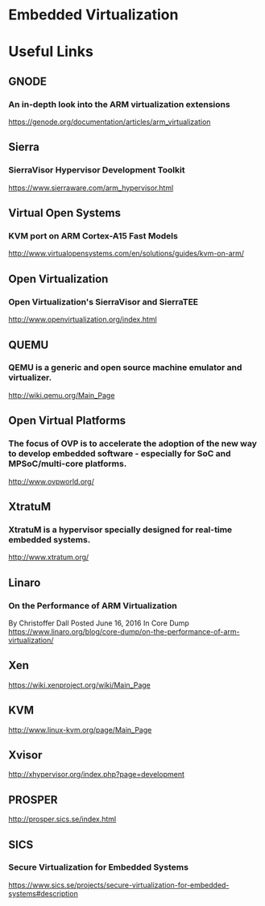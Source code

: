 Embedded Virtualization
===================


# Useful Links

## GNODE
### An in-depth look into the ARM virtualization extensions
https://genode.org/documentation/articles/arm_virtualization
## Sierra
### SierraVisor Hypervisor Development Toolkit
https://www.sierraware.com/arm_hypervisor.html
## Virtual Open Systems
### KVM port on ARM Cortex-A15 Fast Models
http://www.virtualopensystems.com/en/solutions/guides/kvm-on-arm/
## Open Virtualization
###  Open Virtualization's SierraVisor and SierraTEE
http://www.openvirtualization.org/index.html
## QUEMU
### QEMU is a generic and open source machine emulator and virtualizer.
http://wiki.qemu.org/Main_Page
## Open Virtual Platforms
### The focus of OVP is to accelerate the adoption of the new way to develop embedded software - especially for SoC and MPSoC/multi-core platforms.
http://www.ovpworld.org/
## XtratuM
### XtratuM is a hypervisor specially designed for real-time embedded systems.
http://www.xtratum.org/
## Linaro
### On the Performance of ARM Virtualization
By Christoffer Dall   Posted June 16, 2016   In Core Dump
https://www.linaro.org/blog/core-dump/on-the-performance-of-arm-virtualization/
## Xen
https://wiki.xenproject.org/wiki/Main_Page
## KVM
http://www.linux-kvm.org/page/Main_Page
## Xvisor
http://xhypervisor.org/index.php?page=development
## PROSPER
http://prosper.sics.se/index.html
## SICS
### Secure Virtualization for Embedded Systems
https://www.sics.se/projects/secure-virtualization-for-embedded-systems#description



